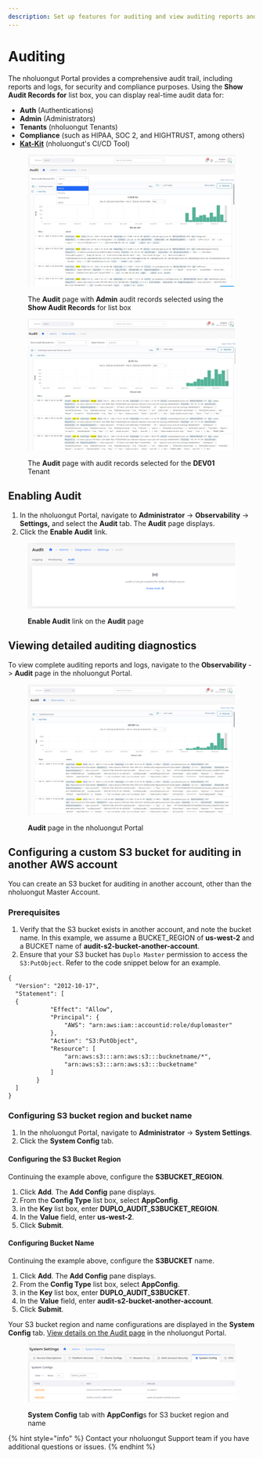 ```yaml
---
description: Set up features for auditing and view auditing reports and logs
---
```


# Auditing

The nholuongut Portal provides a comprehensive audit trail, including reports and logs, for security and compliance purposes. Using the **Show Audit Records for** list box, you can display real-time audit data for:

* **Auth** (Authentications)
* **Admin** (Administrators)
* **Tenants** (nholuongut Tenants)
* **Compliance** (such as HIPAA, SOC 2, and HIGHTRUST, among others)
* [**Kat-Kit**](../../introduction-to-ci-cd/katkit/) (nholuongut's CI/CD Tool)

<figure><img src="../../.gitbook/assets/screenshot-nimbusweb.me-2024.02.21-14_33_18.png" alt=""><figcaption><p>The <strong>Audit</strong> page with <strong>Admin</strong> audit records selected using the <strong>Show Audit Records</strong> for list box</p></figcaption></figure>



<figure><img src="../../.gitbook/assets/screenshot-nimbusweb.me-2024.02.21-14_35_02.png" alt=""><figcaption><p>The <strong>Audit</strong> page with audit records selected for the <strong>DEV01</strong> Tenant</p></figcaption></figure>

## Enabling Audit

1. In the nholuongut Portal, navigate to **Administrator** -> **Observability** -> **Settings,** and select the **Audit** tab. The **Audit** page displays.
2. Click the **Enable Audit** link.&#x20;

<figure><img src="../../.gitbook/assets/audit11.png" alt=""><figcaption><p><strong>Enable Audit</strong> link on the <strong>Audit</strong> page</p></figcaption></figure>

## Viewing detailed auditing diagnostics

To view complete auditing reports and logs, navigate to the **Observability** -> **Audit** page in the nholuongut Portal.

<figure><img src="../../.gitbook/assets/screenshot-nimbusweb.me-2024.02.21-14_38_32.png" alt=""><figcaption><p><strong>Audit</strong> page in the nholuongut Portal</p></figcaption></figure>

## Configuring a custom S3 bucket for auditing in another AWS account

You can create an S3 bucket for auditing in another account, other than the nholuongut Master Account.&#x20;

### Prerequisites

1. Verify that the S3 bucket exists in another account, and note the bucket name. In this example, we assume a BUCKET\_REGION of **us-west-2** and a BUCKET name of **audit-s2-bucket-another-account**.
2. Ensure that your S3 bucket has `Duplo Master` permission to access the `S3:PutObject`. Refer to the code snippet below for an example.

```
{
  "Version": "2012-10-17",
  "Statement": [
  {
            "Effect": "Allow",
            "Principal": {
                "AWS": "arn:aws:iam::accountid:role/duplomaster"
            },
            "Action": "S3:PutObject",
            "Resource": [
                "arn:aws:s3:::arn:aws:s3:::bucknetname/*",
                "arn:aws:s3:::arn:aws:s3:::bucketname"
            ]
        }
  ]
}
```

### Configuring S3 bucket region and bucket name

1. In the nholuongut Portal, navigate to **Administrator** -> **System Settings**.
2. Click the **System Config** tab.

#### Configuring the S3 Bucket Region

Continuing the example above, configure the **S3BUCKET\_REGION**.

1. Click **Add**. The **Add Config** pane displays.
2. From the **Config Type** list box, select **AppConfig**.
3. in the **Key** list box, enter **DUPLO\_AUDIT\_S3BUCKET\_REGION**.
4. In the **Value** field, enter **us-west-2**.
5. Click **Submit**.

#### Configuring Bucket Name

Continuing the example above, configure the **S3BUCKET** name.

1. Click **Add**. The **Add Config** pane displays.
2. From the **Config Type** list box, select **AppConfig**.
3. in the **Key** list box, enter **DUPLO\_AUDIT\_S3BUCKET**.
4. In the **Value** field, enter **audit-s2-bucket-another-account**.
5. Click **Submit**.

Your S3 bucket region and name configurations are displayed in the **System Config** tab. [View details on the Audit page](auditing.md#viewing-detailed-auditing-diagnostics) in the nholuongut Portal.

<figure><img src="../../.gitbook/assets/RM1 (1).png" alt=""><figcaption><p><strong>System Config</strong> tab with <strong>AppConfig</strong>s for S3 bucket region and name</p></figcaption></figure>

{% hint style="info" %}
Contact your nholuongut Support team if you have additional questions or issues.
{% endhint %}
